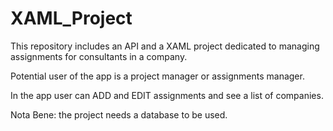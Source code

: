 # XAML_Project

This repository includes an API and a XAML project dedicated to managing assignments for consultants in a company.

Potential user of the app is a project manager or assignments manager.

In the app user can ADD and EDIT assignments and see a list of companies. 

Nota Bene: the project needs a database to be used.
